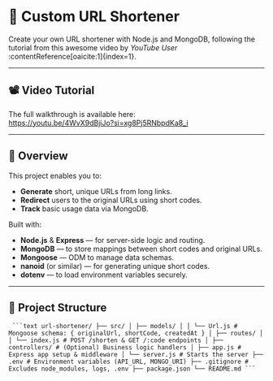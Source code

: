 # 🔗 Custom URL Shortener

Create your own URL shortener with Node.js and MongoDB, following the tutorial from this awesome video by *YouTube User* :contentReference[oaicite:1]{index=1}.

---

## 📽️ Video Tutorial

The full walkthrough is available here:  
https://youtu.be/4WvX9dBjiJo?si=xg8Pj5RNbpdKa8_i

---

## 📝 Overview

This project enables you to:

- **Generate** short, unique URLs from long links.
- **Redirect** users to the original URLs using short codes.
- **Track** basic usage data via MongoDB.

Built with:
- **Node.js** & **Express** — for server-side logic and routing.
- **MongoDB** — to store mappings between short codes and original URLs.
- **Mongoose** — ODM to manage data schemas.
- **nanoid** (or similar) — for generating unique short codes.
- **dotenv** — to load environment variables securely.

---

## 📁 Project Structure
<pre lang="text"><code> ```text url-shortener/ ├── src/ │ ├── models/ │ │ └── Url.js # Mongoose schema: { originalUrl, shortCode, createdAt } │ ├── routes/ │ │ └── index.js # POST /shorten & GET /:code endpoints │ ├── controllers/ # (Optional) Business logic handlers │ ├── app.js # Express app setup & middleware │ └── server.js # Starts the server ├── .env # Environment variables (API_URL, MONGO_URI) ├── .gitignore # Excludes node_modules, logs, .env ├── package.json └── README.md ``` </code></pre>
